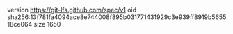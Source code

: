version https://git-lfs.github.com/spec/v1
oid sha256:13f781fa4094ace8e744008f895b031771431929c3e939ff8919b565518ce064
size 1650
